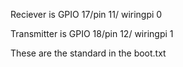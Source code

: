 Reciever is GPIO 17/pin 11/ wiringpi 0

Transmitter is GPIO 18/pin 12/ wiringpi 1

These are the standard in the boot.txt
